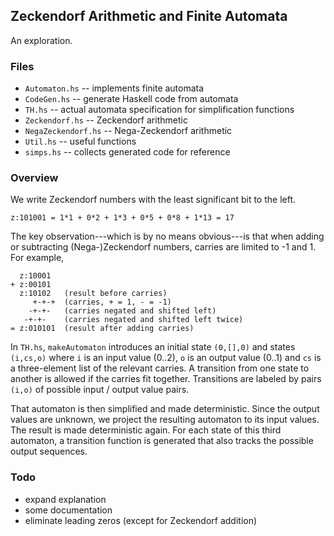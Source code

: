 ## Zeckendorf Arithmetic and Finite Automata

An exploration.

### Files

- `Automaton.hs` -- implements finite automata
- `CodeGen.hs` -- generate Haskell code from automata
- `TH.hs` -- actual automata specification for simplification functions
- `Zeckendorf.hs` -- Zeckendorf arithmetic
- `NegaZeckendorf.hs` -- Nega-Zeckendorf arithmetic
- `Util.hs` -- useful functions
- `simps.hs` -- collects generated code for reference

### Overview

We write Zeckendorf numbers with the least significant bit to the left.

    z:101001 = 1*1 + 0*2 + 1*3 + 0*5 + 0*8 + 1*13 = 17

The key observation---which is by no means obvious---is that when adding
or subtracting (Nega-)Zeckendorf numbers, carries are limited to -1 and 1.
For example,

      z:10001
    + z:00101
      z:10102   (result before carries)
         +-+-+  (carries, + = 1, - = -1)
        -+-+-   (carries negated and shifted left)
       -+-+-    (carries negated and shifted left twice)
    = z:010101  (result after adding carries)

In `TH.hs`, `makeAutomaton` introduces an initial state `(0,[],0)`
and states `(i,cs,o)` where `i` is an input value (0..2), `o` is an
output value (0..1) and `cs` is a three-element list of the relevant
carries. A transition from one state to another is allowed if the
carries fit together. Transitions are labeled by pairs `(i,o)` of
possible input / output value pairs.

That automaton is then simplified and made deterministic. Since the output
values are unknown, we project the resulting automaton to its input values.
The result is made deterministic again. For each state of this third
automaton, a transition function is generated that also tracks the possible
output sequences.

### Todo

- expand explanation
- some documentation
- eliminate leading zeros (except for Zeckendorf addition)
